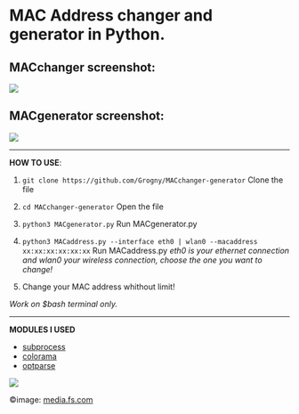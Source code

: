 <h1>MAC Address changer and generator in Python.</h1>

**MACchanger screenshot:**
-
<img src="https://github.com/Grogny/MACchanger-generator/blob/main/Esthetic/macaddress.png">

**MACgenerator screenshot:**
-
<img src="https://github.com/Grogny/MACchanger-generator/blob/main/Esthetic/MACgenerator.png?raw=true">

---
**HOW TO USE**:

 1. ```git clone https://github.com/Grogny/MACchanger-generator``` Clone the file

 2. ```cd MACchanger-generator``` Open the file

 3. ```python3 MACgenerator.py``` Run MACgenerator.py
 
 4. ```python3 MACaddress.py --interface eth0 | wlan0 --macaddress xx:xx:xx:xx:xx:xx``` Run MACaddress.py
*eth0 is your ethernet connection and wlan0 your wireless connection, choose the one you want to change!*

 5. Change your MAC address whithout limit!

*Work on $bash terminal only.*

---
**MODULES I USED**

- <a href="https://docs.python.org/3/library/subprocess.html"> subprocess</a>
- <a href="https://super-devops.readthedocs.io/en/latest/misc.html"> colorama</a>
- <a href="https://docs.python.org/3/library/optparse.html"> optparse</a>
  
<img src="https://media.fs.com/images/community/upload/kindEditor/202104/12/l-adresse-mac-1618209718-GYzYSMPm46.jpg">

©image: <a href="https://media.fs.com">media.fs.com</a>
